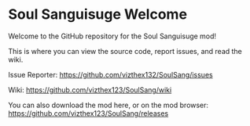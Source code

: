 # Soul Sanguisuge Welcome
Welcome to the GitHub repository for the Soul Sanguisuge mod!

This is where you can view the source code, report issues, and read the wiki.

Issue Reporter: https://github.com/vizthex132/SoulSang/issues

Wiki: https://github.com/vizthex123/SoulSang/wiki

You can also download the mod here, or on the mod browser: https://github.com/vizthex123/SoulSang/releases
